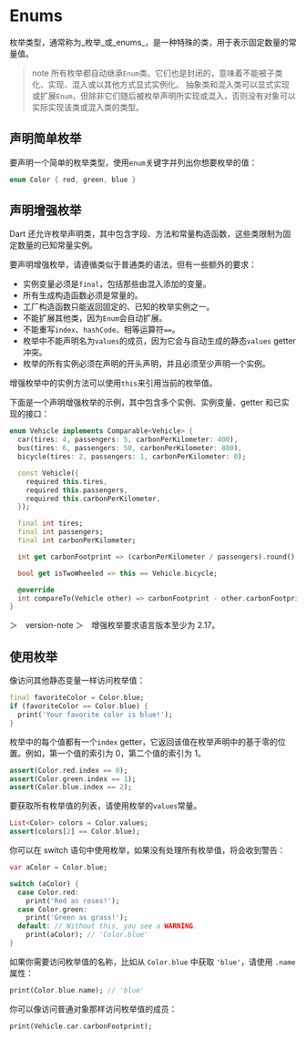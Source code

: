 # Enums

枚举类型，通常称为_枚举_或_enums_，是一种特殊的类，用于表示固定数量的常量值。

> note
> 所有枚举都自动继承`Enum`类。它们也是封闭的，意味着不能被子类化、实现、混入或以其他方式显式实例化。
> 抽象类和混入类可以显式实现或扩展`Enum`，但除非它们随后被枚举声明所实现或混入，否则没有对象可以实际实现该类或混入类的类型。

## 声明简单枚举

要声明一个简单的枚举类型，使用`enum`关键字并列出你想要枚举的值：

```dart
enum Color { red, green, blue }
```

## 声明增强枚举

Dart 还允许枚举声明类，其中包含字段、方法和常量构造函数，这些类限制为固定数量的已知常量实例。

要声明增强枚举，请遵循类似于普通类的语法，但有一些额外的要求：

* 实例变量必须是`final`，包括那些由混入添加的变量。
* 所有生成构造函数必须是常量的。
* 工厂构造函数只能返回固定的、已知的枚举实例之一。
* 不能扩展其他类，因为`Enum`会自动扩展。
* 不能重写`index`、`hashCode`、相等运算符`==`。
* 枚举中不能声明名为`values`的成员，因为它会与自动生成的静态`values` getter冲突。
* 枚举的所有实例必须在声明的开头声明，并且必须至少声明一个实例。

增强枚举中的实例方法可以使用`this`来引用当前的枚举值。

下面是一个声明增强枚举的示例，其中包含多个实例、实例变量、getter 和已实现的接口：

```dart
enum Vehicle implements Comparable<Vehicle> {
  car(tires: 4, passengers: 5, carbonPerKilometer: 400),
  bus(tires: 6, passengers: 50, carbonPerKilometer: 800),
  bicycle(tires: 2, passengers: 1, carbonPerKilometer: 0);

  const Vehicle({
    required this.tires,
    required this.passengers,
    required this.carbonPerKilometer,
  });

  final int tires;
  final int passengers;
  final int carbonPerKilometer;

  int get carbonFootprint => (carbonPerKilometer / passengers).round();

  bool get isTwoWheeled => this == Vehicle.bicycle;

  @override
  int compareTo(Vehicle other) => carbonFootprint - other.carbonFootprint;
}
```

＞　version-note
＞　增强枚举要求语言版本至少为 2.17。

## 使用枚举

像访问其他静态变量一样访问枚举值：

```dart
final favoriteColor = Color.blue;
if (favoriteColor == Color.blue) {
  print('Your favorite color is blue!');
}
```

枚举中的每个值都有一个`index` getter，它返回该值在枚举声明中的基于零的位置。例如，第一个值的索引为 0，第二个值的索引为 1。

```dart
assert(Color.red.index == 0);
assert(Color.green.index == 1);
assert(Color.blue.index == 2);
```

要获取所有枚举值的列表，请使用枚举的`values`常量。

```dart
List<Color> colors = Color.values;
assert(colors[2] == Color.blue);
```

你可以在 switch 语句中使用枚举，如果没有处理所有枚举值，将会收到警告：

```dart
var aColor = Color.blue;

switch (aColor) {
  case Color.red:
    print('Red as roses!');
  case Color.green:
    print('Green as grass!');
  default: // Without this, you see a WARNING.
    print(aColor); // 'Color.blue'
}
```

如果你需要访问枚举值的名称，比如从 `Color.blue` 中获取 `'blue'`，请使用 `.name` 属性：

```dart
print(Color.blue.name); // 'blue'
```

你可以像访问普通对象那样访问枚举值的成员：

```dart
print(Vehicle.car.carbonFootprint);
```
